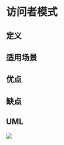 # 访问者模式

## 定义

## 适用场景

## 优点

## 缺点

## UML

![](https://ws1.sinaimg.cn/large/7ebba446ly1fz1vk7axqcj21jc18e445.jpg)